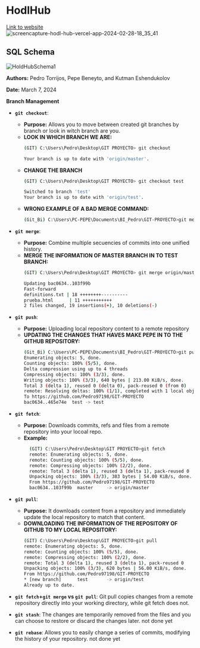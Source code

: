 # HodlHub
[Link to website](https://hodl-hub.vercel.app/)
![screencapture-hodl-hub-vercel-app-2024-02-28-18_35_41](https://github.com/kut-man/HodlHub/assets/73386100/52fbf84b-2ff0-4545-b600-602825b91fb2)

## SQL Schema
![HoldHubSchema1](https://github.com/kut-man/HodlHub/assets/73386100/5c464902-9edf-41c4-9371-5260be718a3f)



**Authors:** Pedro Torrijos, Pepe Beneyto, and Kutman Eshendukolov

**Date:** March 7, 2024

**Branch Management**

* **`git checkout`**:
    * **Purpose:** Allows you to move between created git branches by branch or look in witch branch are you.
    * **LOOK IN WHICH BRANCH WE ARE:**
        ```bash
        (GIT) C:\Users\Pedro\Desktop\GIT PROYECTO> git checkout

        Your branch is up to date with 'origin/master'.
        ```
    * **CHANGE THE BRANCH**
        ```bash
        (GIT) C:\Users\Pedro\Desktop\GIT PROYECTO> git checkout test

        Switched to branch 'test'
        Your branch is up to date with 'origin/test'.
        ```
    * **WRONG EXAMPLE OF A BAD MERGE COMMAND:**
        ```bash
        (Git_Bi) C:\Users\PC-PEPE\Documents\BI_Pedro\GIT-PROYECTO>git merge origin --> thats not the good way to make it
        ```

* **`git merge`**:
    * **Purpose:** Combine multiple secuencies of commits into one unified history.
    * **MERGE THE INFORMATION OF MASTER BRANCH IN TO TEST BRANCH:**
        ```bash
        (GIT) C:\Users\Pedro\Desktop\GIT PROYECTO> git merge origin/master

        Updating bac0634..103f99b
        Fast-forward
        definitions.txt | 18 ++++++++----------
        prueba.html      | 11 +++++++++++
        2 files changed, 19 insertions(+), 10 deletions(-)
        ```


* **`git push`**:
    * **Purpose:** Uploading local repository content to a remote repository
    * **UPDATING THE CHANGES THAT HAVES MAKE PEPE IN TO THE GITHUB REPOSITORY:**
        ```bash
        (Git_Bi) C:\Users\PC-PEPE\Documents\BI_Pedro\GIT-PROYECTO>git push
        Enumerating objects: 5, done.
        Counting objects: 100% (5/5), done.
        Delta compression using up to 4 threads
        Compressing objects: 100% (3/3), done.
        Writing objects: 100% (3/3), 640 bytes | 213.00 KiB/s, done.
        Total 3 (delta 1), reused 0 (delta 0), pack-reused 0 (from 0)
        remote: Resolving deltas: 100% (1/1), completed with 1 local object.
        To https://github.com/Pedro97198/GIT-PROYECTO
        bac0634..465e74e  test -> test
        ```
* **`git fetch`**:
    * **Purpose:** Downloads commits, refs and files from a remote repository into your locoal repo.
    * **Example:**
        ```bash
          (GIT) C:\Users\Pedro\Desktop\GIT PROYECTO>git fetch 
          remote: Enumerating objects: 5, done.
          remote: Counting objects: 100% (5/5), done.
          remote: Compressing objects: 100% (2/2), done.
          remote: Total 3 (delta 1), reused 3 (delta 1), pack-reused 0
          Unpacking objects: 100% (3/3), 383 bytes | 54.00 KiB/s, done.
          From https://github.com/Pedro97198/GIT-PROYECTO
          bac0634..103f99b  master     -> origin/master
        ```
* **`git pull`**:
    * **Purpose:** It downloads content from a repository and immediately update the local repository to match that content.
    * **DOWNLOADING THE INFORMATION OF THE REPOSITORY OF GITHUB TO MY LOCAL REPOSITORY:**
        ```bash
        (GIT) C:\Users\Pedro\Desktop\GIT PROYECTO>git pull
        remote: Enumerating objects: 5, done.
        remote: Counting objects: 100% (5/5), done.
        remote: Compressing objects: 100% (2/2), done.
        remote: Total 3 (delta 1), reused 3 (delta 1), pack-reused 0
        Unpacking objects: 100% (3/3), 620 bytes | 56.00 KiB/s, done.
        From https://github.com/Pedro97198/GIT-PROYECTO
        * [new branch]      test       -> origin/test
        Already up to date.
        ```

* **`git fetch`+`git merge` vs `git pull`**: Git pull copies changes from a remote repository directly into your working directory, while git fetch does not.

* **`git stash`**: The changes are temporarily removed from the files and you can choose to restore or discard the changes later.
    not done yet
* **`git rebase`**: Allows you to easily change a series of commits, modifying the history of your repository.
    not done yet
